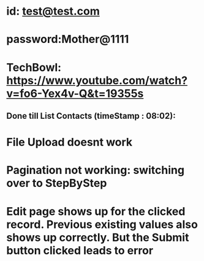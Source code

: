 # id: test@test.com

# password:Mother@1111

# TechBowl: https://www.youtube.com/watch?v=fo6-Yex4v-Q&t=19355s

## Done till List Contacts (timeStamp : 08:02):

# File Upload doesnt work

# Pagination not working: switching over to StepByStep


# Edit page shows up for the clicked record. Previous existing values also shows up correctly. But the Submit button clicked leads to error